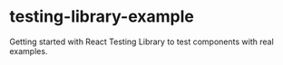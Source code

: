 # testing-library-example
Getting started with React Testing Library to test components with real examples.
